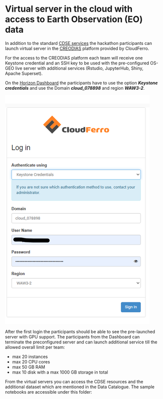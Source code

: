 # Virtual server in the cloud with access to Earth Observation (EO) data 

In addition to the standard [CDSE services](CDSE.md) the hackathon participants can launch virtual server in the [CREODIAS](https://creodias.eu/) platform provided by CloudFerro. 

For the access to the CREODIAS platform each team will receive one Keystone credential and an SSH key to be used with the pre-configured OS-GEO live server with additional services (Rstudio, JupyterHub, Shiny, Apache Superset).

On the [Horizon Dashboard](https://horizon.cloudferro.com/) the participants have to use the option ***Keystone credentials*** and use the Domain ***cloud_078898*** and region ***WAW3-2***.  

![Horizon dashboard login screen](img/horizon-keystone.png)

After the first login the participants should be able to see the pre-launched server with GPU support. The participants from the Dashboard can terminate the preconfigured server and can launch additional service till the allowed overall limit per team:

 - max 20 instances
 - max 20 CPU cores
 - max 50 GB RAM
 - max 10 disk with a max 1000 GB storage in total
 
 
From the virtual servers you can access the CDSE resources and the additional dataset which are mentioned in the Data Catalogue.
The sample notebooks are accessible under this folder: 
 